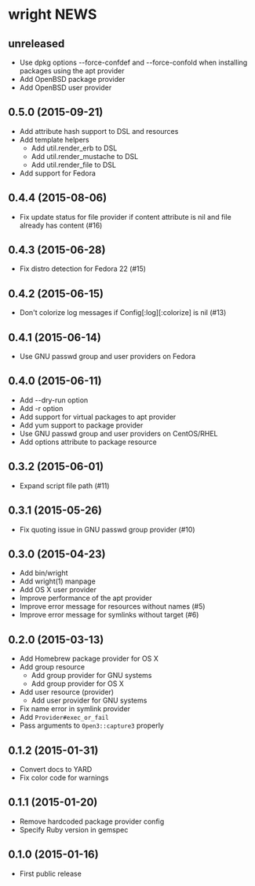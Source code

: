 # wright NEWS
## unreleased
- Use dpkg options --force-confdef and --force-confold when installing
  packages using the apt provider
- Add OpenBSD package provider
- Add OpenBSD user provider

## 0.5.0 (2015-09-21)
- Add attribute hash support to DSL and resources
- Add template helpers
  - Add util.render_erb to DSL
  - Add util.render_mustache to DSL
  - Add util.render_file to DSL
- Add support for Fedora

## 0.4.4 (2015-08-06)
- Fix update status for file provider if content attribute is nil and
  file already has content (#16)

## 0.4.3 (2015-06-28)
- Fix distro detection for Fedora 22 (#15)

## 0.4.2 (2015-06-15)
- Don't colorize log messages if Config[:log][:colorize] is nil (#13)

## 0.4.1 (2015-06-14)
- Use GNU passwd group and user providers on Fedora

## 0.4.0 (2015-06-11)
- Add --dry-run option
- Add -r option
- Add support for virtual packages to apt provider
- Add yum support to package provider
- Use GNU passwd group and user providers on CentOS/RHEL
- Add options attribute to package resource

## 0.3.2 (2015-06-01)
- Expand script file path (#11)

## 0.3.1 (2015-05-26)
- Fix quoting issue in GNU passwd group provider (#10)

## 0.3.0 (2015-04-23)
- Add bin/wright
- Add wright(1) manpage
- Add OS X user provider
- Improve performance of the apt provider
- Improve error message for resources without names (#5)
- Improve error message for symlinks without target (#6)

## 0.2.0 (2015-03-13)
- Add Homebrew package provider for OS X
- Add group resource
  - Add group provider for GNU systems
  - Add group provider for OS X
- Add user resource (provider)
  - Add user provider for GNU systems
- Fix name error in symlink provider
- Add `Provider#exec_or_fail`
- Pass arguments to `Open3::capture3` properly

## 0.1.2 (2015-01-31)
- Convert docs to YARD
- Fix color code for warnings

## 0.1.1 (2015-01-20)
- Remove hardcoded package provider config
- Specify Ruby version in gemspec

## 0.1.0 (2015-01-16)
- First public release
